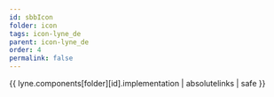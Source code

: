 ```yaml
---
id: sbbIcon
folder: icon
tags: icon-lyne_de
parent: icon-lyne_de
order: 4
permalink: false  
---
```

{{ lyne.components[folder][id].implementation | absolutelinks | safe }}


